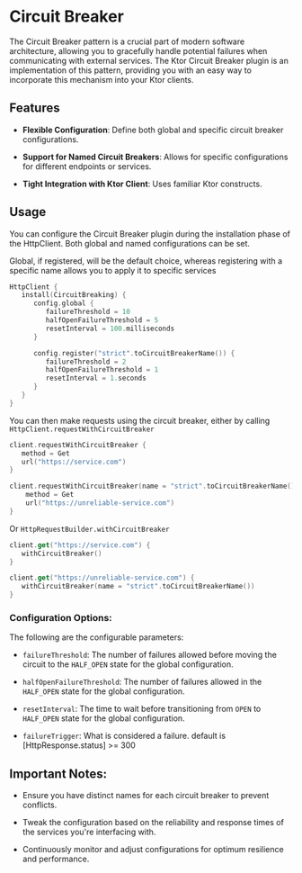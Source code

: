 # Circuit Breaker

The Circuit Breaker pattern is a crucial part of modern software architecture, allowing you to gracefully handle
potential failures when communicating with external services. The Ktor Circuit Breaker plugin is an implementation of
this pattern, providing you with an easy way to incorporate this mechanism into your Ktor clients.

## Features

- **Flexible Configuration**: Define both global and specific circuit breaker configurations.

- **Support for Named Circuit Breakers**: Allows for specific configurations for different endpoints or services.

- **Tight Integration with Ktor Client**: Uses familiar Ktor constructs.

## Usage

You can configure the Circuit Breaker plugin during the installation phase of the HttpClient. Both global and named
configurations can be set.

Global, if registered, will be the default choice, whereas registering with a specific name allows you to apply it to
specific services

```kotlin
HttpClient {
   install(CircuitBreaking) {
      config.global {
         failureThreshold = 10
         halfOpenFailureThreshold = 5
         resetInterval = 100.milliseconds
      }

      config.register("strict".toCircuitBreakerName()) {
         failureThreshold = 2
         halfOpenFailureThreshold = 1
         resetInterval = 1.seconds
      }
   }
}
```

You can then make requests using the circuit breaker, either by calling `HttpClient.requestWithCircuitBreaker`

```kotlin
client.requestWithCircuitBreaker {
   method = Get
   url("https://service.com")
}

client.requestWithCircuitBreaker(name = "strict".toCircuitBreakerName()) {
    method = Get
    url("https://unreliable-service.com")
}
```

Or `HttpRequestBuilder.withCircuitBreaker`

```kotlin
client.get("https://service.com") {
   withCircuitBreaker()
}

client.get("https://unreliable-service.com") {
   withCircuitBreaker(name = "strict".toCircuitBreakerName())
}
```

### Configuration Options:

The following are the configurable parameters:

- `failureThreshold`: The number of failures allowed before moving the circuit to the `HALF_OPEN` state for the global
  configuration.

- `halfOpenFailureThreshold`: The number of failures allowed in the `HALF_OPEN` state for the global configuration.

- `resetInterval`: The time to wait before transitioning from `OPEN` to `HALF_OPEN` state for the global configuration.

- `failureTrigger`: What is considered a failure. default is [HttpResponse.status] >= 300

## Important Notes:

- Ensure you have distinct names for each circuit breaker to prevent conflicts.

- Tweak the configuration based on the reliability and response times of the services you're interfacing with.

- Continuously monitor and adjust configurations for optimum resilience and performance.
